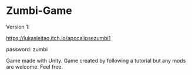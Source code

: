 # Zumbi-Game
Version 1:

https://lukasleitao.itch.io/apocalipsezumbi1

password: zumbi

Game made with Unity.
Game created by following a tutorial but any mods are welcome. Feel free.

